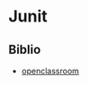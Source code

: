 # Junit

## Biblio

- [openclassroom](https://openclassrooms.com/fr/courses/6100311-testez-votre-code-java-pour-realiser-des-applications-de-qualite/exercises/3699)
